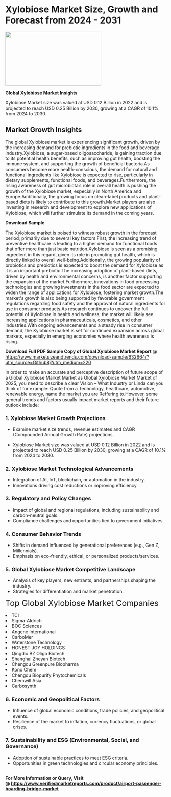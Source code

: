 <H1>Xylobiose Market Size, Growth and Forecast from 2024 - 2031</H1><img class="aligncenter size-medium wp-image-584254" src="https://thirdeyenews.in/wp-content/uploads/2024/09/Global-Market-Research-300x168.jpeg" alt="" width="300" height="168" /><p><strong>Global&nbsp;<a href="https://www.marketsizeandtrends.com/download-sample/632664/?utm_source=Github8j?utm_medium=220">Xylobiose Market</a> Insights</strong></p><p>Xylobiose Market size was valued at USD 0.12 Billion in 2022 and is projected to reach USD 0.25 Billion by 2030, growing at a CAGR of 10.1% from 2024 to 2030.</p><p><h2>Market Growth Insights</h2> <p>The global Xylobiose market is experiencing significant growth, driven by the increasing demand for prebiotic ingredients in the food and beverage industry.Xylobiose, a sugar-based oligosaccharide, is gaining traction due to its potential health benefits, such as improving gut health, boosting the immune system, and supporting the growth of beneficial bacteria.As consumers become more health-conscious, the demand for natural and functional ingredients like Xylobiose is expected to rise, particularly in dietary supplements, functional foods, and beverages.Furthermore, the rising awareness of gut microbiota’s role in overall health is pushing the growth of the Xylobiose market, especially in North America and Europe.Additionally, the growing focus on clean-label products and plant-based diets is likely to contribute to this growth.Market players are also investing in research and development to explore new applications of Xylobiose, which will further stimulate its demand in the coming years.</p> <p><strong>Download Sample</strong></p> <p>The Xylobiose market is poised to witness robust growth in the forecast period, primarily due to several key factors.First, the increasing trend of preventive healthcare is leading to a higher demand for functional foods that offer more than just basic nutrition.Xylobiose is seen as a promising ingredient in this regard, given its role in promoting gut health, which is directly linked to overall well-being.Additionally, the growing popularity of probiotics and prebiotics is expected to boost the demand for Xylobiose as it is an important prebiotic.The increasing adoption of plant-based diets, driven by health and environmental concerns, is another factor supporting the expansion of the market.Furthermore, innovations in food processing technologies and growing investments in the food sector are expected to widen the range of applications for Xylobiose, fostering market growth.The market's growth is also being supported by favorable government regulations regarding food safety and the approval of natural ingredients for use in consumer products.As research continues to uncover the full potential of Xylobiose in health and wellness, the market will likely see increasing applications in pharmaceuticals, cosmetics, and other industries.With ongoing advancements and a steady rise in consumer demand, the Xylobiose market is set for continued expansion across global markets, especially in emerging economies where health awareness is rising.<p><span class=""><strong>Download Full PDF Sample Copy of Global Xylobiose Market Report</strong> @ <a href="https://www.marketsizeandtrends.com/download-sample/632664/?utm_source=Github8j?utm_medium=220" target="_blank">https://www.marketsizeandtrends.com/download-sample/632664/?utm_source=Github8j?utm_medium=220</a></span></p><p>In order to make an accurate and perceptive description of future scope of a Global&nbsp;Xylobiose Market Market as Global&nbsp;Xylobiose Market Market of 2025, you need to describe a clear Vision &ndash; What Industry or Linda can you think of for example: Quote from a Technology, healthcare, automotive, renewable energy, name the market you are Reffering to.However, some general trends and factors usually impact market reports and their future outlook include:</p><h3>1.&nbsp;<strong>Xylobiose Market Growth Projections</strong></h3><ul><li>Examine market size trends, revenue estimates and CAGR (Compounded Annual Growth Rate) projections.</li><li><p>Xylobiose Market size was valued at USD 0.12 Billion in 2022 and is projected to reach USD 0.25 Billion by 2030, growing at a CAGR of 10.1% from 2024 to 2030.</p></li></ul><h3>2.&nbsp;<strong>Xylobiose Market Technological Advancements</strong></h3><ul><li>Integration of AI, IoT, blockchain, or automation in the industry.</li><li>Innovations driving cost reductions or improving efficiency.</li></ul><h3>3.&nbsp;<strong>Regulatory and Policy Changes</strong></h3><ul><li>Impact of global and regional regulations, including sustainability and carbon-neutral goals.</li><li>Compliance challenges and opportunities tied to government initiatives.</li></ul><h3>4.&nbsp;<strong>Consumer Behavior Trends</strong></h3><ul><li>Shifts in demand influenced by generational preferences (e.g., Gen Z, Millennials).</li><li>Emphasis on eco-friendly, ethical, or personalized products/services.</li></ul><h3>5.&nbsp;<strong>Global Xylobiose Market Competitive Landscape</strong></h3><ul><li>Analysis of key players, new entrants, and partnerships shaping the industry.</li><li>Strategies for differentiation and market penetration.</li></ul><p data-pm-slice="1 1 []"><span style="color: inherit; font-family: inherit; font-size: 25px;">Top Global Xylobiose Market Companies</span></p><div class="" data-test-id=""><p><li>TCI</li><li> Sigma-Aldrich</li><li> BOC Sciences</li><li> Angene International</li><li> CarboMer</li><li> Waterstone Technology</li><li> HONEST JOY HOLDINGS</li><li> Qingdio BZ Oligo Biotech</li><li> Shanghai Zheyan Biotech</li><li> Chengdu Greenpure Biopharma</li><li> Kono Chem</li><li> Chengdu Biopurify Phytochemicals</li><li> Chemwill Asia</li><li> Carbosynth</li></p></div><h3>6.&nbsp;<strong>Economic and Geopolitical Factors</strong></h3><ul><li>Influence of global economic conditions, trade policies, and geopolitical events.</li><li>Resilience of the market to inflation, currency fluctuations, or global crises.</li></ul><h3>7.&nbsp;<strong>Sustainability and ESG (Environmental, Social, and Governance)</strong></h3><ul><li>Adoption of sustainable practices to meet ESG criteria.</li><li>Opportunities in green technologies and circular economy principles.</li></ul><h2><strong style="font-size: 14px;">For More Information or Query, Visit @&nbsp;</strong><a style="background-color: #ffffff; font-size: 14px;" href="https://www.marketsizeandtrends.com/report/xylobiose-market/" target="_blank">https://www.verifiedmarketreports.com/product/airport-passenger-boarding-bridge-market</a></h2>
